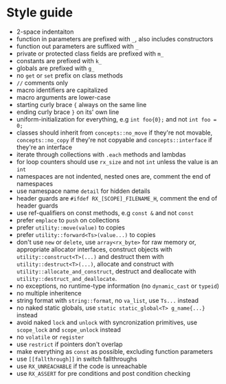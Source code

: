 # Style guide
* 2-space indentaiton
* function in parameters are prefixed with `_`, also includes constructors
* function out parameters are suffixed with `_`
* private or protected class fields are prefixed with `m_`
* constants are prefixed with `k_`
* globals are prefixed with `g_`
* no `get` or `set` prefix on class methods
* `//` comments only
* macro identifiers are capitalized
* macro arguments are lower-case
* starting curly brace `{` always on the same line
* ending curly brace `}` on its' own line
* uniform-initialization for everything, e.g `int foo{0};` and not `int foo = 0;`
* classes should inherit from `concepts::no_move` if they're not movable,
  `concepts::no_copy` if they're not copyable and `concepts::interface` if
  they're an interface
* iterate through collections with `.each` methods and lambdas
* for loop counters should use `rx_size` and not `int` unless the value is an `int`
* namespaces are not indented, nested ones are, comment the end of namespaces
* use namespace name `detail` for hidden details
* header guards are `#ifdef RX_[SCOPE]_FILENAME_H`, comment the end of header guards
* use ref-qualifiers on const methods, e.g `const &` and not `const`
* prefer `emplace` to `push` on collections
* prefer `utility::move(value)` to copies
* prefer `utility::forward<Ts>(value...)` to copies
* don't use `new` or `delete`, use `array<rx_byte>` for raw memory or,
  appropriate allocator interfaces, construct objects with `utility::construct<T>(...)`
  and destruct them with `utility::destruct<T>(...)`, allocate and construct
  with `utility::allocate_and_construct`, destruct and deallocate with
  `utility::destruct_and_deallocate`.
* no exceptions, no runtime-type information (no `dynamic_cast` or `typeid`)
* no multiple inheritence
* string format with `string::format`, no `va_list`, use `Ts...` instead
* no naked static globals, use `static static_global<T> g_name{...}` instead
* avoid naked `lock` and `unlock` with syncronization primitives, use `scope_lock`
  and `scope_unlock` instead
* no `volatile` or `register`
* use `restrict` if pointers don't overlap
* make everything as `const` as possible, excluding function parameters
* use `[[fallthrough]]` in switch fallthroughs
* use `RX_UNREACHABLE` if the code is unreachable
* use `RX_ASSERT` for pre conditions and post condition checking

